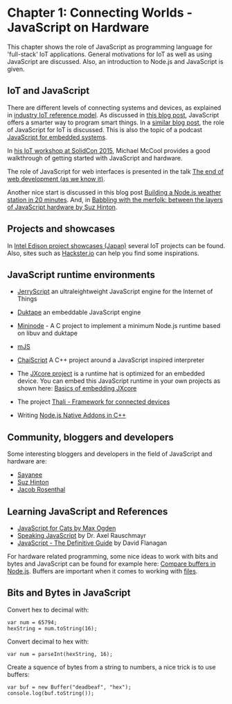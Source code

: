 # Chapter 1: Connecting Worlds - JavaScript on Hardware

This chapter shows the role of JavaScript as programming language for 'full-stack' IoT applications. General motivations for IoT as well as using JavaScript are discussed. Also, an introduction to Node.js and JavaScript is given.

## IoT and JavaScript

There are different levels of connecting systems and devices, as explained in [industry IoT reference model](http://cdn.iotwf.com/resources/72/IoT_Reference_Model_04_June_2014.pdf). As discussed in [this blog post](http://radar.oreilly.com/2015/06/the-smartest-way-to-program-smart-things-node-js.html), JavaScript offers a smarter way to program smart things. In a [similar blog post](https://blog.jscrambler.com/javascript-the-perfect-language-for-the-internet-of-things-iot/), the role of JavaScript for IoT is discussed.
This is also the topic of a podcast [JavaScript for embedded systems](https://www.oreilly.com/ideas/peter-hoddie-on-javascript-for-embedded-systems).

In [his IoT workshop at SolidCon 2015](http://cdn.oreillystatic.com/en/assets/1/event/127/Programming%20the%20Internet%20of%20Things%20with%20Node_js%20and%20HTML5%20Presentation.pdf), Michael McCool provides a good walkthrough of getting started with JavaScript and hardware.

The role of JavaScript for web interfaces is presented in the talk [The end of web development (as we know it)](http://www.slideshare.net/TechnicalMachine/tessel-the-end-of-web-development-as-we-know-it/15-The_Internet_of_Thingswill_be).

Another nice start is discussed in this blog post [Building a Node.js weather station in 20 minutes](https://www.oreilly.com/ideas/conquer-the-internet-of-things-in-20-minutes). And, in [Babbling with the merfolk: between the layers of JavaScript hardware by Suz Hinton](https://vimeo.com/129003513).

## Projects and showcases

In [Intel Edison project showcases (Japan)](http://edison-lab.jp/) several IoT projects can be found. Also, sites such as [Hackster.io](https://www.hackster.io/) can help you find some inspirations.

## JavaScript runtime environments

* [JerryScript](https://github.com/jerryscript-project/jerryscript) an ultraleightweight JavaScript engine for the Internet of Things

* [Duktape](https://github.com/svaarala/duktape) an embeddable JavaScript engine

* [Mininode](https://github.com/hypoalex/mininode) - A C project to implement a minimum Node.js runtime based on libuv and duktape

* [mJS](https://mongoose-iot.com/blog/mjs-a-new-approach-to-embedded-scripting/)

* [ChaiScript](https://github.com/ChaiScript/ChaiScript) A C++ project around a JavaScript inspired interpreter

* The [JXcore project](https://github.com/jxcore/jxcore/) is a runtime hat is optimized for an embedded device. You can embed this JavaScript runtime in your own projects as shown here: [Basics of embedding JXcore](https://github.com/jxcore/jxcore/blob/master/doc/native/Embedding_Basics.md)

* The project [Thali - Framework for connected devices](http://thaliproject.org/)

* Writing [Node.js Native Addons in C++](https://nodejs.org/api/addons.html)

## Community, bloggers and developers

Some interesting bloggers and developers in the field of JavaScript and hardware are:

* [Sayanee](https://talks.sayan.ee/)
* [Suz Hinton](https://github.com/noopkat)
* [Jacob Rosenthal](https://github.com/jacobrosenthal)


## Learning JavaScript and References

* [JavaScript for Cats by Max Ogden](http://jsforcats.com/)
* [Speaking JavaScript](http://speakingjs.com) by Dr. Axel Rauschmayr
* [JavaScript - The Definitive Guide](http://shop.oreilly.com/product/9780596805531.do) by David Flanagan

For hardware related programming, some nice ideas to work with bits and bytes and JavaScript can be found for example here: [Compare buffers in Node.js](http://stackoverflow.com/questions/30701220/how-to-compare-buffer-objects-in-nodejs). Buffers are important when it comes to working with [files](https://nodejs.org/api/fs.html).


## Bits and Bytes in JavaScript

Convert hex to decimal with:

    var num = 65794;
    hexString = num.toString(16);

Convert decimal to hex with:

    var num = parseInt(hexString, 16);


Create a squence of bytes from a string to numbers, a nice trick is to use buffers:

    var buf = new Buffer("deadbeaf", "hex");
    console.log(buf.toString());


